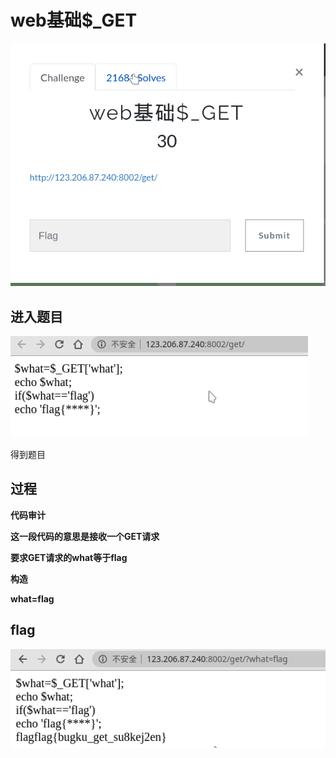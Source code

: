 # web基础$_GET

![image](./image/image7.png)

## 进入题目

<img src="./image/image8.png" alt="image" style="zoom:94%;" />

得到题目

## 过程

**代码审计**

**这一段代码的意思是接收一个GET请求**

**要求GET请求的what等于flag**

**构造**

**what=flag**

## flag

![image](./image/image9.png)